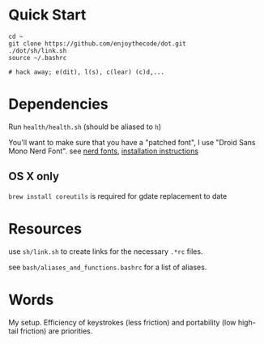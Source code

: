 # Quick Start
```
cd ~
git clone https://github.com/enjoythecode/dot.git
./dot/sh/link.sh
source ~/.bashrc

# hack away; e(dit), l(s), c(lear) (c)d,...
```

# Dependencies

Run `health/health.sh` (should be aliased to `h`)

You'll want to make sure that you have a "patched font", I use "Droid Sans Mono Nerd Font". see [nerd fonts](https://www.nerdfonts.com/font-downloads), [installation instructions](https://www.nerdfonts.com/font-downloads)

## OS X only
`brew install coreutils` is required for gdate replacement to date

# Resources

use `sh/link.sh` to create links for the necessary `.*rc` files.

see `bash/aliases_and_functions.bashrc` for a list of aliases.

# Words
My setup. Efficiency of keystrokes (less friction) and portability (low high-tail friction)
are priorities.
